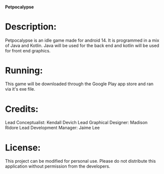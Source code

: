#### Petpocalypse
# Description:
Petpocalypse is an idle game made for android 14. It is programmed in a mix of Java and Kotlin. Java will be used for the back end and kotlin will be used for front end graphics.

# Running: 
This game will be downloaded through the Google Play app store and ran via it's exe file.

# Credits:
Lead Conceptualist: Kendall Devich
Lead Graphical Designer: Madison Ridore 
Lead Development Manager: Jaime Lee

# License:
This project can be modified for personal use. Please do not distribute this application without permission from the developers.
